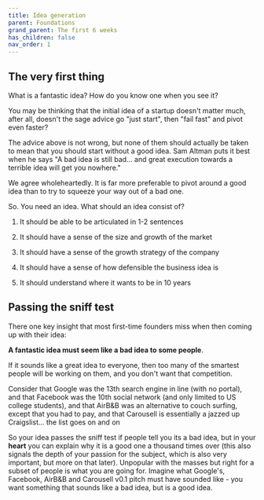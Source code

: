 ```yaml
---
title: Idea generation
parent: Foundations
grand_parent: The first 6 weeks
has_children: false
nav_order: 1
---
```


## The very first thing
  
What is a fantastic idea? How do you know one when you see it?

You may be thinking that the initial idea of a startup doesn't matter much, after all, doesn't the sage advice go "just start", then "fail fast" and pivot even faster?

The advice above is not wrong, but none of them should actually be taken to mean that you should start without a good idea. Sam Altman puts it best when he says "A bad idea is still bad... and great execution towards a terrible idea will get you nowhere." 

We agree wholeheartedly. It is far more preferable to pivot around a good idea than to try to squeeze your way out of a bad one. 

So. You need an idea. What should an idea consist of?

1. It should be able to be articulated in 1-2 sentences

2. It should have a sense of the size and growth of the market

3. It should have a sense of the growth strategy of the company

4. It should have a sense of how defensible the business idea is

5. It should understand where it wants to be in 10 years

## Passing the sniff test
  
There one key insight that most first-time founders miss when then coming up with their idea:

**A fantastic idea must seem like a bad idea to some people**. 

If it sounds like a great idea to everyone, then too many of the smartest people will be working on them, and you don't want that competition. 

Consider that Google was the 13th search engine in line (with no portal), and that Facebook was the 10th social network (and only limited to US college students), and that AirB&B was an alternative to couch surfing, except that you had to pay, and that Carousell is essentially a jazzed up Craigslist... the list goes on and on

So your idea passes the sniff test if people tell you its a bad idea, but in your **heart** you can explain why it is a good one a thousand times over (this also signals the depth of your passion for the subject, which is also very important, but more on that later). Unpopular with the masses but right for a subset of people is what you are going for. Imagine what Google's, Facebook, AirB&B and Carousell v0.1 pitch must have sounded like - you want something that sounds like a bad idea, but is a good idea.

